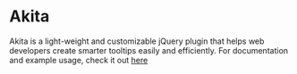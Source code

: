 Akita
=====

Akita is a light-weight and customizable jQuery plugin that helps web developers create smarter tooltips easily and efficiently. For documentation and example usage, check it out [here](http://www.paulyuan.ca/akita)
